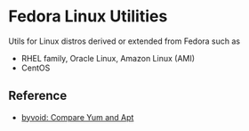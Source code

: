 # Fedora Linux Utilities
Utils for Linux distros derived or extended from Fedora such as
- RHEL family, Oracle Linux, Amazon Linux (AMI)
- CentOS


## Reference
- [byvoid: Compare Yum and Apt](https://byvoid.com/zht/blog/yum-apt-cmp/)
